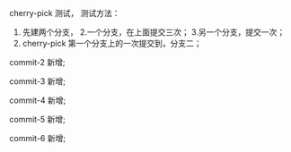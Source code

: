 cherry-pick 测试，
测试方法：

1. 先建两个分支，
2.一个分支，在上面提交三次；
3.另一个分支，提交一次；
4. cherry-pick 第一个分支上的一次提交到，分支二；


commit-2 新增;

commit-3 新增;

commit-4 新增;

commit-5 新增;


commit-6 新增;